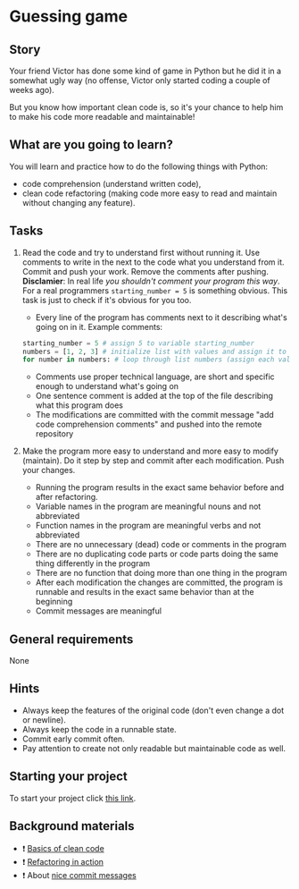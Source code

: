 # Guessing game

## Story

Your friend Victor has done some kind of game in Python but he did it in a
somewhat ugly way (no offense, Victor only started coding a couple of weeks ago).

But you know how important clean code is, so it's your chance to help him to
make his code more readable and maintainable!

## What are you going to learn?

You will learn and practice how to do the following things with Python:

- code comprehension (understand written code),
- clean code refactoring (making code more easy to read and maintain
  without changing any feature).

## Tasks

1. Read the code and try to understand first without running it. Use comments to write in the next to the code what you understand from it. Commit and push your work. Remove the comments after pushing.
**Disclamier**: In real life *you shouldn't comment your program this way*. For a real programmers `starting_number = 5` is something obvious. This task is just to check if it's obvious for you too.
    - Every line of the program has comments next to it describing what's going on in it.
Example comments:
    ```python
    starting_number = 5 # assign 5 to variable starting_number
    numbers = [1, 2, 3] # initialize list with values and assign it to variable numbers
    for number in numbers: # loop through list numbers (assign each value to variable number)
    ```
    - Comments use proper technical language, are short and specific enough to understand what's going on
    - One sentence comment is added at the top of the file describing what this program does
    - The modifications are committed with the commit message "add code comprehension comments" and pushed into the remote repository

2. Make the program more easy to understand and more easy to modify (maintain). Do it step by step and commit after each modification. Push your changes.
    - Running the program results in the exact same behavior before and after refactoring.
    - Variable names in the program are meaningful nouns and not abbreviated
    - Function names in the program are meaningful verbs and not abbreviated
    - There are no unnecessary (dead) code or comments in the program
    - There are no duplicating code parts or code parts doing the same thing differently in the program
    - There are no function that doing more than one thing in the program
    - After each modification the changes are committed, the program is runnable and results in the exact same behavior than at the beginning
    - Commit messages are meaningful

## General requirements

None

## Hints

- Always keep the features of the original code (don't even change a dot or newline).
- Always keep the code in a runnable state.
- Commit early commit often.
- Pay attention to create not only readable but maintainable code as well.

## Starting your project

To start your project click [this link](https://journey.code.cool/v2/project/solo/blueprint/guessing-game/python).

## Background materials

- :exclamation: [Basics of clean code](https://learn.code.cool/full-stack/#/../pages/general/clean-code)
- :exclamation: [Refactoring in action](https://learn.code.cool/full-stack/#/../pages/general/refactoring-in-action)
- :exclamation: About [nice commit messages](https://chris.beams.io/posts/git-commit/)
